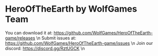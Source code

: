 # HeroOfTheEarth by WolfGames Team
You can download it at: https://github.com/WolfGames/HeroOfTheEarth-game/releases \n
Submit issues at: https://github.com/WolfGames/HeroOfTheEarth-game/issues \n
Join our discord: https://discord.gg/RztUGCK \n
